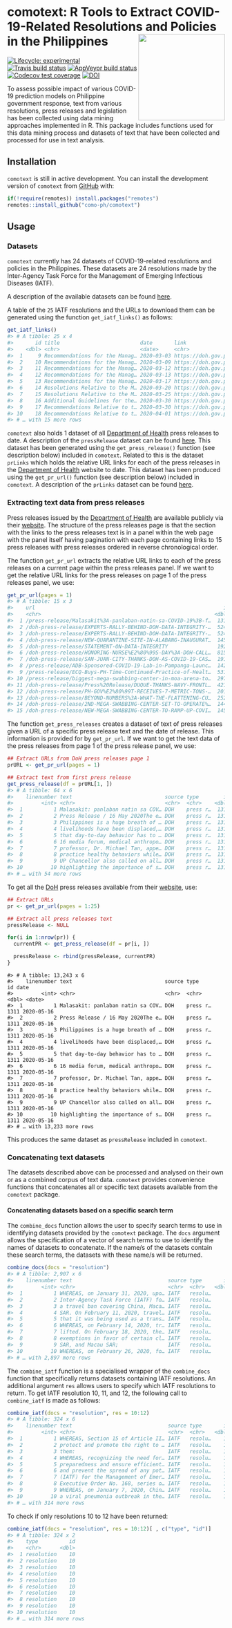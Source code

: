 
<!-- README.md is generated from README.Rmd. Please edit that file -->

# comotext: R Tools to Extract COVID-19-Related Resolutions and Policies in the Philippines <img src="man/figures/comotext.png" width = "200px" align="right" />

<!-- badges: start -->

[![Lifecycle:
experimental](https://img.shields.io/badge/lifecycle-experimental-orange.svg)](https://www.tidyverse.org/lifecycle/#experimental)
[![Travis build
status](https://travis-ci.org/como-ph/comotext.svg?branch=master)](https://travis-ci.org/como-ph/comotext)
[![AppVeyor build
status](https://ci.appveyor.com/api/projects/status/github/como-ph/comotext?branch=master&svg=true)](https://ci.appveyor.com/project/como-ph/comotext)
[![Codecov test
coverage](https://codecov.io/gh/como-ph/comotext/branch/master/graph/badge.svg)](https://codecov.io/gh/como-ph/comotext?branch=master)
[![DOI](https://zenodo.org/badge/255823130.svg)](https://zenodo.org/badge/latestdoi/255823130)
<!-- badges: end -->

To assess possible impact of various COVID-19 prediction models on
Philippine government response, text from various resolutions, press
releases and legislation has been collected using data mining approaches
implemented in R. This package includes functions used for this data
mining process and datasets of text that have been collected and
processed for use in text analysis.

## Installation

`comotext` is still in active development. You can install the
development version of `comotext` from
[GitHub](https://github.com/como-ph/comotext) with:

``` r
if(!require(remotes)) install.packages("remotes")
remotes::install_github("como-ph/comotext")
```

## Usage

### Datasets

`comotext` currently has 24 datasets of COVID-19-related resolutions and
policies in the Philippines. These datasets are 24 resolutions made by
the Inter-Agency Task Force for the Management of Emerging Infectious
Diseases (IATF).

A description of the available datasets can be found
[here](https://como-ph.github.io/comotext/reference/index.html#section-datasets).

A table of the `25` IATF resolutions and the URLs to download them can
be generated using the function `get_iatf_links()` as follows:

``` r
get_iatf_links()
#> # A tibble: 25 x 4
#>       id title                          date       link                         
#>    <dbl> <chr>                          <date>     <chr>                        
#>  1     9 Recommendations for the Manag… 2020-03-03 https://doh.gov.ph/sites/def…
#>  2    10 Recommendations for the Manag… 2020-03-09 https://doh.gov.ph/sites/def…
#>  3    11 Recommendations for the Manag… 2020-03-12 https://doh.gov.ph/sites/def…
#>  4    12 Recommendations for the Manag… 2020-03-13 https://doh.gov.ph/sites/def…
#>  5    13 Recommendations for the Manag… 2020-03-17 https://doh.gov.ph/sites/def…
#>  6    14 Resolutions Relative to the M… 2020-03-20 https://doh.gov.ph/sites/def…
#>  7    15 Resolutions Relative to the M… 2020-03-25 https://doh.gov.ph/sites/def…
#>  8    16 Additional Guidelines for the… 2020-03-30 https://doh.gov.ph/sites/def…
#>  9    17 Recommendations Relative to t… 2020-03-30 https://doh.gov.ph/sites/def…
#> 10    18 Recommendations Relative to t… 2020-04-01 https://doh.gov.ph/sites/def…
#> # … with 15 more rows
```

`comotext` also holds 1 dataset of all [Department of
Health](http://www.doh.gov.ph) press releases to date. A description of
the `pressRelease` dataset can be found
[here](https://como-ph.github.io/comotext/reference/pressRelease.html).
This dataset has been generated using the `get_press_release()` function
(see description below) included in `comotext`. Related to this is the
dataset `prLinks` which holds the relative URL links for each of the
press releases in the [Department of Health](http://www.doh.gov.ph)
website to date. This dataset has been produced using the `get_pr_url()`
function (see description below) included in `comotext`. A description
of the `prLinks` dataset can be found
[here](https://como-ph.github.io/comotext/reference/prLinks.html).

### Extracting text data from press releases

Press releases issued by the [Department of
Health](https://www.doh.gov.ph) are available publicly via their
[website](https://www.doh.gov.ph/press-releases). The structure of the
press releases page is that the section with the links to the press
releases text is in a panel within the web page with the panel itself
having pagination with each page containing links to 15 press releases
with press releases ordered in reverse chronological order.

The function `get_pr_url` extracts the relative URL links to each of the
press releases on a current page within the press releases panel. If we
want to get the relative URL links for the press releases on page 1 of
the press releases panel, we use:

``` r
get_pr_url(pages = 1)
#> # A tibble: 15 x 3
#>    url                                                             id date      
#>    <chr>                                                        <dbl> <date>    
#>  1 /press-release/Malasakit%3A-panlaban-natin-sa-COVID-19%3B-f…  1311 2020-05-16
#>  2 /doh-press-release/EXPERTS-RALLY-BEHIND-DOH-DATA-INTEGRITY-…  5241 2020-05-14
#>  3 /doh-press-release/EXPERTS-RALLY-BEHIND-DOH-DATA-INTEGRITY-…  5241 2020-05-14
#>  4 /doh-press-release/NEW-QUARANTINE-SITE-IN-ALABANG-INAUGURAT…  1452 2020-05-13
#>  5 /doh-press-release/STATEMENT-ON-DATA-INTEGRITY                1920 2020-05-13
#>  6 /doh-press-release/HONORING-NURSE%E2%80%99S-DAY%3A-DOH-CALL…  8151 2020-05-13
#>  7 /doh-press-release/SAN-JUAN-CITY-THANKS-DOH-AS-COVID-19-CAS…  1911 2020-05-13
#>  8 /press-release/ADB-Sponsored-COVID-19-Lab-in-Pampanga-Launc…  1421 2020-05-10
#>  9 /press-release/ECQ-Buys-PH-Time-Continued-Practice-of-Healt…  5317 2020-05-09
#> 10 /press-release/biggest-mega-swabbing-center-in-moa-arena-to…  2977 2020-05-08
#> 11 /doh-press-release/Press%20Release/DUQUE-THANKS-NAVY-FRONTL…  4211 2020-05-07
#> 12 /doh-press-release/PH-GOV%E2%80%99T-RECEIVES-7-METRIC-TONS-…  2018 2020-05-07
#> 13 /doh-press-release/BEYOND-NUMBERS%3A-WHAT-THE-FLATTENING-CU…  2525 2020-05-07
#> 14 /doh-press-release/2ND-MEGA-SWABBING-CENTER-SET-TO-OPERATE%…  1441 2020-05-06
#> 15 /doh-press-release/NEW-MEGA-SWABBING-CENTER-TO-RAMP-UP-COVI…  1452 2020-05-06
```

The function `get_press_releases` creates a dataset of text of press
releases given a URL of a specific press release text and the date of
release. This information is provided for by `get_pr_url`. If we want to
get the text data of the press releases from page 1 of the press release
panel, we use:

``` r
## Extract URLs from DoH press releases page 1
prURL <- get_pr_url(pages = 1)

## Extract text from first press release
get_press_release(df = prURL[1, ])
#> # A tibble: 64 x 6
#>    linenumber text                              source type        id date      
#>         <int> <chr>                             <chr>  <chr>    <dbl> <date>    
#>  1          1 Malasakit: panlaban natin sa COV… DOH    press r…  1311 2020-05-16
#>  2          2 Press Release / 16 May 2020The e… DOH    press r…  1311 2020-05-16
#>  3          3 Philippines is a huge breath of … DOH    press r…  1311 2020-05-16
#>  4          4 livelihoods have been displaced,… DOH    press r…  1311 2020-05-16
#>  5          5 that day-to-day behavior has to … DOH    press r…  1311 2020-05-16
#>  6          6 16 media forum, medical anthropo… DOH    press r…  1311 2020-05-16
#>  7          7 professor, Dr. Michael Tan, appe… DOH    press r…  1311 2020-05-16
#>  8          8 practice healthy behaviors while… DOH    press r…  1311 2020-05-16
#>  9          9 UP Chancellor also called on all… DOH    press r…  1311 2020-05-16
#> 10         10 highlighting the importance of s… DOH    press r…  1311 2020-05-16
#> # … with 54 more rows
```

To get all the [DoH](https://www.doh.gov.ph) press releases available
from their [website](https://www.doh.gov.ph/press-releases), use:

``` r
## Extract URLs
pr <- get_pr_url(pages = 1:25)

## Extract all press releases text
pressRelease <- NULL

for(i in 1:nrow(pr)) {
  currentPR <- get_press_release(df = pr[i, ])

  pressRelease <- rbind(pressRelease, currentPR)
}
```

    #> # A tibble: 13,243 x 6
    #>    linenumber text                              source type        id date      
    #>         <int> <chr>                             <chr>  <chr>    <dbl> <date>    
    #>  1          1 Malasakit: panlaban natin sa COV… DOH    press r…  1311 2020-05-16
    #>  2          2 Press Release / 16 May 2020The e… DOH    press r…  1311 2020-05-16
    #>  3          3 Philippines is a huge breath of … DOH    press r…  1311 2020-05-16
    #>  4          4 livelihoods have been displaced,… DOH    press r…  1311 2020-05-16
    #>  5          5 that day-to-day behavior has to … DOH    press r…  1311 2020-05-16
    #>  6          6 16 media forum, medical anthropo… DOH    press r…  1311 2020-05-16
    #>  7          7 professor, Dr. Michael Tan, appe… DOH    press r…  1311 2020-05-16
    #>  8          8 practice healthy behaviors while… DOH    press r…  1311 2020-05-16
    #>  9          9 UP Chancellor also called on all… DOH    press r…  1311 2020-05-16
    #> 10         10 highlighting the importance of s… DOH    press r…  1311 2020-05-16
    #> # … with 13,233 more rows

This produces the same dataset as `pressRelease` included in `comotext`.

### Concatenating text datasets

The datasets described above can be processed and analysed on their own
or as a combined corpus of text data. `comotext` provides convenience
functions that concatenates all or specific text datasets available from
the `comotext` package.

#### Concatenating datasets based on a specific search term

The `combine_docs` function allows the user to specify search terms to
use in identifying datasets provided by the `comotext` package. The
`docs` argument allows the specification of a vector of search terms to
use to identify the names of datasets to concatenate. If the name/s of
the datasets contain these search terms, the datasets with these name/s
will be returned.

``` r
combine_docs(docs = "resolution")
#> # A tibble: 2,907 x 6
#>    linenumber text                               source type       id date      
#>         <int> <chr>                              <chr>  <chr>   <dbl> <date>    
#>  1          1 WHEREAS, on January 31, 2020, upo… IATF   resolu…     9 2020-03-03
#>  2          2 Inter-Agency Task Force (IATF) fo… IATF   resolu…     9 2020-03-03
#>  3          3 a travel ban covering China, Maca… IATF   resolu…     9 2020-03-03
#>  4          4 SAR. On February 11, 2020, travel… IATF   resolu…     9 2020-03-03
#>  5          5 that it was being used as a trans… IATF   resolu…     9 2020-03-03
#>  6          6 WHEREAS, on February 14, 2020, tr… IATF   resolu…     9 2020-03-03
#>  7          7 lifted. On February 18, 2020, the… IATF   resolu…     9 2020-03-03
#>  8          8 exemptions in favor of certain cl… IATF   resolu…     9 2020-03-03
#>  9          9 SAR, and Macau SAR;                IATF   resolu…     9 2020-03-03
#> 10         10 WHEREAS, on February 26, 2020, fo… IATF   resolu…     9 2020-03-03
#> # … with 2,897 more rows
```

The `combine_iatf` function is a specialised wrapper of the
`combine_docs` function that specifically returns datasets containing
IATF resolutions. An additional argument `res` allows users to specify
which IATF resolutions to return. To get IATF resolution 10, 11, and 12,
the following call to `combine_iatf` is made as follows:

``` r
combine_iatf(docs = "resolution", res = 10:12)
#> # A tibble: 324 x 6
#>    linenumber text                               source type       id date      
#>         <int> <chr>                              <chr>  <chr>   <dbl> <date>    
#>  1          1 WHEREAS, Section 15 of Article II… IATF   resolu…    10 2020-03-09
#>  2          2 protect and promote the right to … IATF   resolu…    10 2020-03-09
#>  3          3 them:                              IATF   resolu…    10 2020-03-09
#>  4          4 WHEREAS, recognizing the need for… IATF   resolu…    10 2020-03-09
#>  5          5 preparedness and ensure efficient… IATF   resolu…    10 2020-03-09
#>  6          6 and prevent the spread of any pot… IATF   resolu…    10 2020-03-09
#>  7          7 (IATF) for the Management of Emer… IATF   resolu…    10 2020-03-09
#>  8          8 Executive Order No. 168, series o… IATF   resolu…    10 2020-03-09
#>  9          9 WHEREAS, on January 7, 2020, Chin… IATF   resolu…    10 2020-03-09
#> 10         10 a viral pneumonia outbreak in the… IATF   resolu…    10 2020-03-09
#> # … with 314 more rows
```

To check if only resolutions 10 to 12 have been returned:

``` r
combine_iatf(docs = "resolution", res = 10:12)[ , c("type", "id")]
#> # A tibble: 324 x 2
#>    type          id
#>    <chr>      <dbl>
#>  1 resolution    10
#>  2 resolution    10
#>  3 resolution    10
#>  4 resolution    10
#>  5 resolution    10
#>  6 resolution    10
#>  7 resolution    10
#>  8 resolution    10
#>  9 resolution    10
#> 10 resolution    10
#> # … with 314 more rows
```
